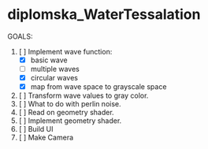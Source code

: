 # diplomska_WaterTessalation


GOALS:

1. [ ] Implement wave function:
    - [x] basic wave    
    - [ ] multiple waves
    - [x] circular waves
    - [x] map from wave space to grayscale space
2. [ ] Transform wave values to gray color.
3. [ ] What to do with perlin noise.
4. [ ] Read on geometry shader.
5. [ ] Implement geometry shader.
6. [ ] Build UI
7. [ ] Make Camera
